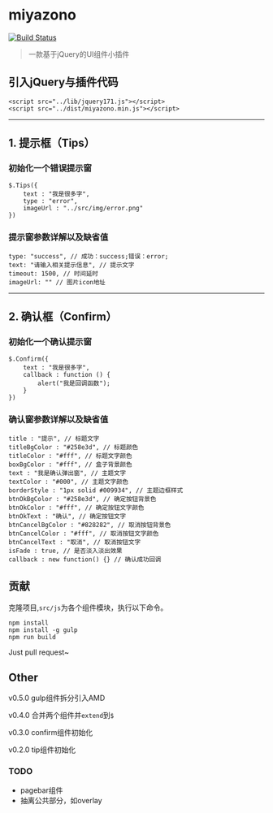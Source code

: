 # miyazono
[![Build Status](https://travis-ci.org/PerezYuan/miyazono.svg?branch=master)](https://travis-ci.org/PerezYuan/miyazono)

>一款基于jQuery的UI组件小插件


## 引入jQuery与插件代码
```
<script src="../lib/jquery171.js"></script>
<script src="../dist/miyazono.min.js"></script>
```

----------

## 1. 提示框（Tips）
### 初始化一个错误提示窗
```
$.Tips({
	text : "我是很多字",
	type : "error",
	imageUrl : "../src/img/error.png"
})
```
### 提示窗参数详解以及缺省值
```
type: "success", // 成功：success;错误：error;
text: "请输入相关提示信息", // 提示文字
timeout: 1500, // 时间延时
imageUrl: "" // 图片icon地址
```

----------

## 2. 确认框（Confirm）
### 初始化一个确认提示窗
```
$.Confirm({
	text : "我是很多字",
	callback : function () {
		alert("我是回调函数");
	}
})
```
### 确认窗参数详解以及缺省值
```
title : "提示", // 标题文字
titleBgColor : "#258e3d", // 标题颜色
titleColor : "#fff", // 标题文字颜色
boxBgColor : "#fff", // 盒子背景颜色
text : "我是确认弹出窗", // 主题文字
textColor : "#000", // 主题文字颜色
borderStyle : "1px solid #009934", // 主题边框样式
btnOkBgColor : "#258e3d", // 确定按钮背景色
btnOkColor : "#fff", // 确定按钮文字颜色
btnOkText : "确认", // 确定按钮文字
btnCancelBgColor : "#828282", // 取消按钮背景色
btnCancelColor : "#fff", // 取消按钮文字颜色
btnCancelText : "取消", // 取消按钮文字
isFade : true, // 是否淡入淡出效果
callback : new function() {} // 确认成功回调		
```

## 贡献
克隆项目,`src/js`为各个组件模块，执行以下命令。
```
npm install
npm install -g gulp
npm run build
```
Just pull request~

## Other
v0.5.0 gulp组件拆分引入AMD

v0.4.0 合并两个组件并`extend`到`$`

v0.3.0 confirm组件初始化

v0.2.0 tip组件初始化

### TODO
- pagebar组件
- 抽离公共部分，如overlay